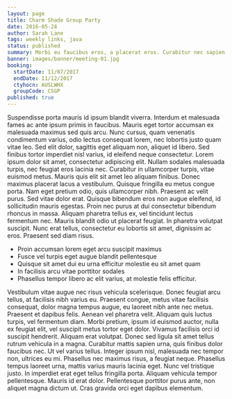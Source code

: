 ```yaml
---
layout: page
title: Charm Shade Group Party
date: 2016-05-24
author: Sarah Lane
tags: weekly links, java
status: published
summary: Morbi eu faucibus eros, a placerat eros. Curabitur nec sapien.
banner: images/banner/meeting-01.jpg
booking:
  startDate: 11/07/2017
  endDate: 11/12/2017
  ctyhocn: AUSLWHX
  groupCode: CSGP
published: true
---
```

Suspendisse porta mauris id ipsum blandit viverra. Interdum et malesuada fames ac ante ipsum primis in faucibus. Mauris eget tortor accumsan ex malesuada maximus sed quis arcu. Nunc cursus, quam venenatis condimentum varius, odio lectus consequat lorem, nec lobortis justo quam vitae leo. Sed elit dolor, sagittis eget aliquam non, aliquet id libero. Sed finibus tortor imperdiet nisl varius, id eleifend neque consectetur. Lorem ipsum dolor sit amet, consectetur adipiscing elit. Nullam sodales malesuada turpis, nec feugiat eros lacinia nec. Curabitur in ullamcorper turpis, vitae euismod metus. Mauris quis elit sit amet leo aliquam finibus. Donec maximus placerat lacus a vestibulum. Quisque fringilla eu metus congue porta. Nam eget pretium odio, quis ullamcorper nibh. Praesent ac velit purus.
Sed vitae dolor erat. Quisque bibendum eros non augue eleifend, id sollicitudin mauris egestas. Proin nec purus at dui consectetur bibendum rhoncus in massa. Aliquam pharetra tellus ex, vel tincidunt lectus fermentum nec. Mauris blandit odio ut placerat feugiat. In pharetra volutpat suscipit. Nunc erat tellus, consectetur eu lobortis sit amet, dignissim ac eros. Praesent sed diam risus.

* Proin accumsan lorem eget arcu suscipit maximus
* Fusce vel turpis eget augue blandit pellentesque
* Quisque sit amet dui eu urna efficitur molestie eu sit amet quam
* In facilisis arcu vitae porttitor sodales
* Phasellus tempor libero ac elit varius, at molestie felis efficitur.

Vestibulum vitae augue nec risus vehicula scelerisque. Donec feugiat arcu tellus, at facilisis nibh varius eu. Praesent congue, metus vitae facilisis consequat, dolor magna tempus augue, eu laoreet nibh ante nec metus. Praesent et dapibus felis. Aenean vel pharetra velit. Aliquam quis luctus turpis, vel fermentum diam. Morbi pretium, ipsum id euismod auctor, nulla ex feugiat elit, vel suscipit metus tortor eget dolor. Vivamus facilisis orci id suscipit hendrerit. Aliquam erat volutpat. Donec sed ligula sit amet tellus rutrum vehicula in a magna. Curabitur mattis sapien urna, quis finibus dolor faucibus nec. Ut vel varius tellus.
Integer ipsum nisl, malesuada nec tempor non, ultrices eu mi. Phasellus nec maximus risus, a feugiat neque. Phasellus tempus laoreet urna, mattis varius mauris lacinia eget. Nunc vel tristique justo. In imperdiet erat eget tellus fringilla porta. Aliquam vehicula tempor pellentesque. Mauris id erat dolor. Pellentesque porttitor purus ante, non aliquet magna dictum ut. Cras gravida orci eget dapibus elementum.
